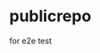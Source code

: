 # publicrepo
for e2e test










































































































































































































































































































































































































































































































































































































































































































































































































































































































































































































































































































































































































































































































































































































































































































































































































































































































































































































































































































































































































































































































































































































































































































































































































































































































































































































































































































































































































































































































































































































































































































































































































































































































































































































































































































































































































































































































